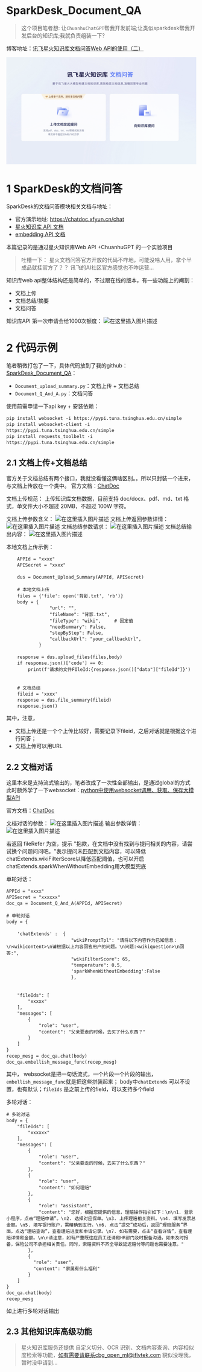 # SparkDesk_Document_QA

> 这个项目笔者想: 让`ChuanhuChatGPT`帮我开发前端;让类似sparkdesk帮我开发后台的知识库;我就负责组装一下?

博客地址：[讯飞星火知识库文档问答Web API的使用（二）](https://blog.csdn.net/sinat_26917383/article/details/134599259)


![在这里插入图片描述](https://github.com/mattzheng/SparkDesk_Document_QA/blob/main/sparkdesk.png)

# 1 SparkDesk的文档问答
SparkDesk的文档问答模块相关文档与地址：
- 官方演示地址: https://chatdoc.xfyun.cn/chat
- [星火知识库 API 文档](https://www.xfyun.cn/doc/spark/ChatDoc-API.html#%E4%B8%80%E3%80%81%E6%9C%8D%E5%8A%A1%E4%BB%8B%E7%BB%8D)
- [embedding API 文档](https://www.xfyun.cn/doc/spark/Embedding_new_api.html#_1-%E6%9C%8D%E5%8A%A1%E6%8F%8F%E8%BF%B0)

本篇记录的是通过星火知识库Web API +ChuanhuGPT 的一个实验项目

> 吐槽一下：
星火文档问答官方开放的代码不咋地，可能没啥人用，拿个半成品就挂官方了？？ 讯飞的AI社区官方感觉也不咋运营...

知识库web api整体结构还是简单的，不过跟在线的版本，有一些功能上的阉割：
- 文档上传
- 文档总结/摘要
- 文档问答



知识库API 第一次申请会给1000次额度：
![在这里插入图片描述](https://img-blog.csdnimg.cn/fbf1b051b1c94f7ab205e9da1989c280.png)
# 2 代码示例



笔者稍微打包了一下，具体代码放到了我的github：[SparkDesk_Document_QA](https://github.com/mattzheng/SparkDesk_Document_QA)：
- `Document_upload_summary.py`：文档上传 + 文档总结
- `Document_Q_And_A.py`：文档问答

使用前需申请一下api key + 安装依赖：
```
pip install websocket -i https://pypi.tuna.tsinghua.edu.cn/simple
pip install websocket-client -i https://pypi.tuna.tsinghua.edu.cn/simple
pip install requests_toolbelt -i https://pypi.tuna.tsinghua.edu.cn/simple

```


## 2.1 文档上传+文档总结

官方关于文档总结有两个接口，我就没看懂这俩啥区别。。所以只封装一个进来，与文档上传放在一个类中。
官方文档：[ChatDoc](https://www.xfyun.cn/doc/spark/ChatDoc-API.html#%E4%B8%89%E3%80%81%E6%8E%A5%E5%8F%A3%E5%88%97%E8%A1%A8) 

文档上传规范：
上传知识库文档数据，目前支持 doc/docx、pdf、md、txt 格式，单文件大小不超过 20MB，不超过 100W 字符。

文档上传参数含义：
![在这里插入图片描述](https://img-blog.csdnimg.cn/0d39c6bc36e14c8eabb13ad99f45d491.png)
文档上传返回参数详情：
![在这里插入图片描述](https://img-blog.csdnimg.cn/26d4b17fff284faba2140428de3d299a.png)
文档总结参数请求：
![在这里插入图片描述](https://img-blog.csdnimg.cn/8417791fa08c4089acd89f5385f96b49.png)
文档总结输出内容：
![在这里插入图片描述](https://img-blog.csdnimg.cn/ba096948dfb64e9cac64044cf2002c44.png)



本地文档上传示例：

```
    APPId = "xxxx"
    APISecret = "xxxx"
    
    dus = Document_Upload_Summary(APPId, APISecret)
    
    # 本地文档上传
    files = {'file': open('背影.txt', 'rb')}
    body = {
                "url": "",
                "fileName": "背影.txt",
                "fileType": "wiki",     # 固定值
                "needSummary": False,
                "stepByStep": False,
                "callbackUrl": "your_callbackUrl",
            }
    
    response = dus.upload_files(files,body)
    if response.json()['code'] == 0:
        print(f'请求的文件FIleId:{response.json()["data"]["fileId"]}')
    
    
    # 文档总结
    fileid = 'xxxx'
    response = dus.file_summary(fileid)
    response.json()
```
其中，注意，
- 文档上传还是一个个上传比较好，需要记录下fileid，之后对话就是根据这个进行问答；
- 文档上传可以用URL



## 2.2 文档对话
这里本来是支持流式输出的，笔者改成了一次性全部输出，是通过global的方式
此时额外学了一下websocket：[python中使用websocket调用、获取、保存大模型API](https://blog.csdn.net/sinat_26917383/article/details/134124585)

官方文档：[ChatDoc](https://www.xfyun.cn/doc/spark/ChatDoc-API.html#%E4%B8%89%E3%80%81%E6%8E%A5%E5%8F%A3%E5%88%97%E8%A1%A8) 

文档对话的参数：
![在这里插入图片描述](https://img-blog.csdnimg.cn/89f72c4f3a3c46788dc8f6ab5b54d0b1.png)
输出参数详情：
![在这里插入图片描述](https://img-blog.csdnimg.cn/834a0c54ffcf43adafb315a44f1662d6.png)

若返回 fileRefer 为空，提示 "抱款，在文档中没有找到与提问相关的内容，请尝试换个问题问问吧。"表示提问未匹配到文档内容，可以降低chatExtends.wikiFilterScore以降低匹配阈值，也可以开启chatExtends.sparkWhenWithoutEmbedding用大模型兜底



单轮对话：
```
APPId = "xxxx"
APISecret = "xxxxxx"
doc_qa = Document_Q_And_A(APPId, APISecret)

# 单轮对话
body = {
    
    'chatExtends' :  {
                        "wikiPromptTpl": "请将以下内容作为已知信息：\n<wikicontent>\n请根据以上内容回答用户的问题。\n问题:<wikiquestion>\n回答:",
                        "wikiFilterScore": 65,
                        "temperature": 0.5,
                        'sparkWhenWithoutEmbedding':False
                        },
    
    
    "fileIds": [
        "xxxxx"
    ],
    "messages": [
        {
            "role": "user",
            "content": "父亲要走的时候，去买了什么东西？"
        }
    ]
}
recep_mesg = doc_qa.chat(body)
doc_qa.embellish_message_func(recep_mesg)
```
其中，
websocket是把一句话流式，一个片段一个片段的输出，`embellish_message_func`就是把这些拼装起来；
body中`chatExtends` 可以不设置，也有默认；`fileIds` 是之前上传的field，可以支持多个field




多轮对话：
```
# 多轮对话
body = {
    "fileIds": [
        "xxxxxx"
    ],
    "messages": [
        {
            "role": "user",
            "content": "父亲要走的时候，去买了什么东西？"
        },
        {
            "role": "user",
            "content": "如何理赔"
        },
        {
            "role": "assistant",
            "content": "您好，根据您提供的信息，理赔操作指引如下：\n\n1. 登录小程序，点击“理赔申请”。\n2. 选择对应保单。\n3. 上传理赔相关资料。\n4. 填写发票总金额。\n5. 填写银行账户，需精确到支行。\n6. 点击“提交”成功后，返回“理赔服务”界面，点选“理赔查询”，查看理赔进度和申请记录。\n7. 如有需要，点击“查看详情”，查看理赔详情和金额。\n\n请注意，如有严重既往症员工还请和HR部门及时报备沟通，如未及时报备，保险公司不承担相关责任。同时，索赔资料不齐全导致延迟赔付等问题也需要注意。"
        },
        {
          "role": "user",
          "content": "家属有什么福利"
        }
    ]
}
doc_qa.chat(body)
recep_mesg
```
如上进行多轮对话输出



## 2.3 其他知识库高级功能
> 星火知识库服务还提供 自定义切分、OCR 识别、文档内容查询、内容相似度检索等功能，如有需要请联系cbg_open_ml@iflytek.com
貌似没理我，暂时没申请到...
